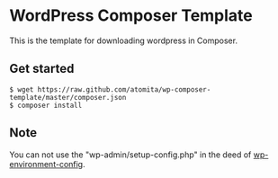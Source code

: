 WordPress Composer Template
====================

This is the template for downloading wordpress in Composer.

## Get started

```shell
$ wget https://raw.github.com/atomita/wp-composer-template/master/composer.json
$ composer install
```

## Note

You can not use the "wp-admin/setup-config.php" in the deed of [wp-environment-config](https://github.com/atomita/wp-environment-config).
